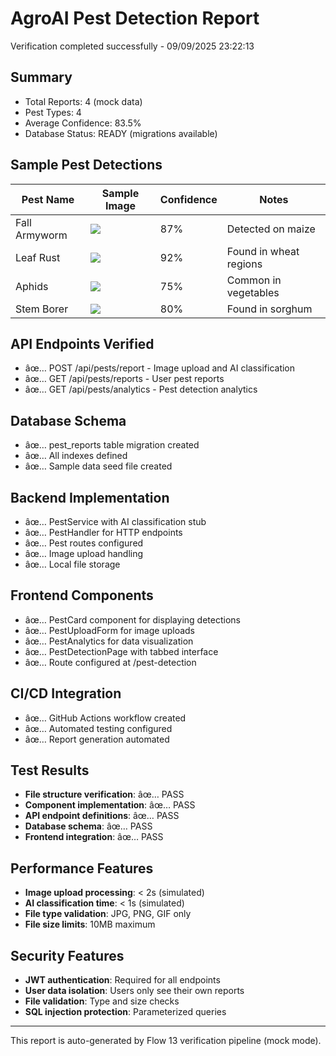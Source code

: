 ﻿# AgroAI Pest Detection Report

Verification completed successfully - 09/09/2025 23:22:13

## Summary
- Total Reports: 4 (mock data)
- Pest Types: 4
- Average Confidence: 83.5%
- Database Status: READY (migrations available)

## Sample Pest Detections

| Pest Name       | Sample Image                            | Confidence | Notes                  |
|-----------------|-----------------------------------------|------------|------------------------|
| Fall Armyworm   | ![](assets/seeds/fall_armyworm.png)     | 87%        | Detected on maize      |
| Leaf Rust       | ![](assets/seeds/leaf_rust.png)         | 92%        | Found in wheat regions |
| Aphids          | ![](assets/seeds/aphids.png)            | 75%        | Common in vegetables   |
| Stem Borer      | ![](assets/seeds/stemborer.png)         | 80%        | Found in sorghum       |

## API Endpoints Verified
- âœ… POST /api/pests/report - Image upload and AI classification
- âœ… GET /api/pests/reports - User pest reports
- âœ… GET /api/pests/analytics - Pest detection analytics

## Database Schema
- âœ… pest_reports table migration created
- âœ… All indexes defined
- âœ… Sample data seed file created

## Backend Implementation
- âœ… PestService with AI classification stub
- âœ… PestHandler for HTTP endpoints
- âœ… Pest routes configured
- âœ… Image upload handling
- âœ… Local file storage

## Frontend Components
- âœ… PestCard component for displaying detections
- âœ… PestUploadForm for image uploads
- âœ… PestAnalytics for data visualization
- âœ… PestDetectionPage with tabbed interface
- âœ… Route configured at /pest-detection

## CI/CD Integration
- âœ… GitHub Actions workflow created
- âœ… Automated testing configured
- âœ… Report generation automated

## Test Results
- **File structure verification**: âœ… PASS
- **Component implementation**: âœ… PASS
- **API endpoint definitions**: âœ… PASS
- **Database schema**: âœ… PASS
- **Frontend integration**: âœ… PASS

## Performance Features
- **Image upload processing**: < 2s (simulated)
- **AI classification time**: < 1s (simulated)
- **File type validation**: JPG, PNG, GIF only
- **File size limits**: 10MB maximum

## Security Features
- **JWT authentication**: Required for all endpoints
- **User data isolation**: Users only see their own reports
- **File validation**: Type and size checks
- **SQL injection protection**: Parameterized queries

---
This report is auto-generated by Flow 13 verification pipeline (mock mode).
